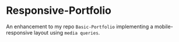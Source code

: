# Responsive-Portfolio
An enhancement to my repo `Basic-Portfolio` implementing a mobile-responsive layout using `media queries`.
